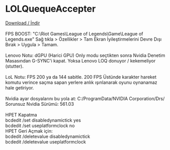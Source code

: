 # LOLQuequeAccepter
[Download / İndir](https://github.com/ny4rlk0/LOLQueueAccepter/releases/download/Stable/LOLQueueAccepter.exe)
<br>
<br>FPS BOOST: "C:\Riot Games\League of Legends\Game\League of Legends.exe" Sağ tıkla > Özellikler > Tam Ekran İyileştirmelerini Devre Dışı Bırak > Uygula > Tamam.
<br>
<br>Lenovo Notu: dGPU (Harici GPU) Only modu seçtikten sonra Nvidia Denetim Masasından G-SYNC'i kapat. Yoksa Lenovo LOQ donuyor / kekemeliyor (stutter).
<br>
<br>LoL Notu: FPS 200 ya da 144 sabitle. 200 FPS Üstünde karakter hareket komutu verince saçma sapan yerlere anlık ışınlanarak oyunu oynanamaz hale getiriyor.
<br>
<br>Nvidia ayar dosyalarını bu yola at: C:/ProgramData/NVIDIA Corporation/Drs/
<br>Sorunsuz Nvidia Sürümü: 561.03
<br>
<br>HPET Kapatma
<br>bcdedit /set disabledynamictick yes
<br>bcdedit /set useplatformclock no
<br>HPET Geri Açmak için:
<br>bcdedit /deletevalue disabledynamictick
<br>bcdedit /deletevalue useplatformclock
<br>
<br>
